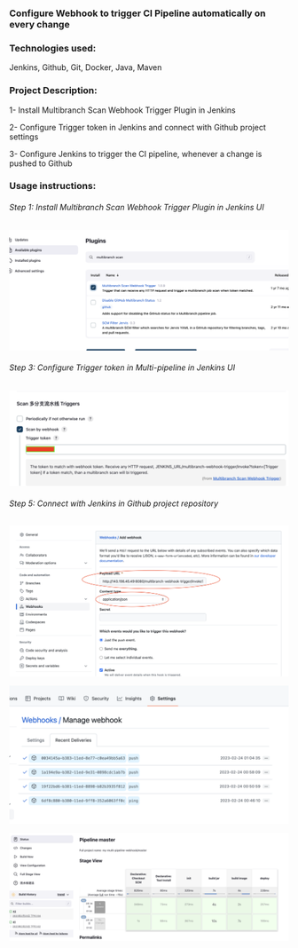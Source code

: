 ### Configure Webhook to trigger CI Pipeline automatically on every change

### Technologies used:

Jenkins, Github, Git, Docker, Java, Maven

### Project Description:

1- Install Multibranch Scan Webhook Trigger Plugin in Jenkins

2- Configure Trigger token in Jenkins and connect with Github project settings

3- Configure Jenkins to trigger the CI pipeline, whenever a change is pushed to Github

### Usage instructions:

###### Step 1: Install Multibranch Scan Webhook Trigger Plugin in Jenkins UI

![image](image/Screenshot%202023-02-24%20at%2012.34.00%20am.png)

###### Step 3: Configure Trigger token in Multi-pipeline in Jenkins UI

![image](image/Screenshot%202023-02-24%20at%2012.36.06%20am.png)

###### Step 5: Connect with Jenkins in Github project repository

![image](image/Screenshot%202023-02-24%20at%2012.46.07%20am.png)

![image](image/Screenshot%202023-02-24%20at%201.05.10%20am.png)

![image](image/Screenshot%202023-02-24%20at%201.05.25%20am.png)
